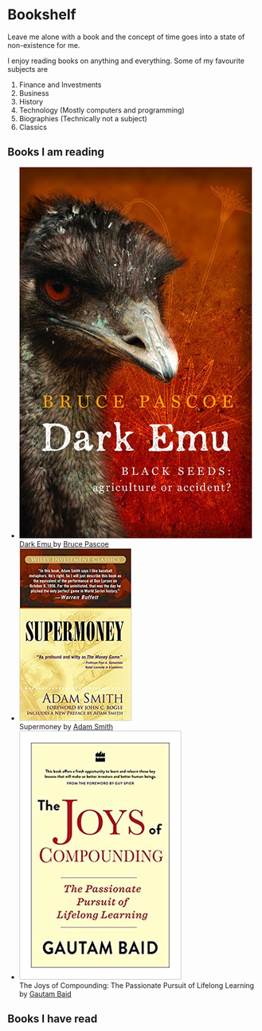 ---
---

# Bookshelf

Leave me alone with a book and the concept of time goes into a state of non-existence for me.

I enjoy reading books on anything and everything. Some of my favourite subjects are

1. Finance and Investments
2. Business
3. History
4. Technology (Mostly computers and programming)
5. Biographies (Technically not a subject)
6. Classics

## Books I am reading

<div class="book-list">

- ![](covers/dark-emu.jpg) <div>[Dark Emu ](/books/dark-emu) by [Bruce Pascoe](https://www.goodreads.com/author/show/809165.Bruce_Pascoe)</div>
- ![](covers/supermoney.jpg)<div>Supermoney by [Adam Smith](https://www.goodreads.com/author/show/5761714.George_Goodman)</div>
- ![](covers/joys-of-compounding.jpg) <div>The Joys of Compounding: The Passionate Pursuit of Lifelong Learning by [Gautam Baid](https://www.goodreads.com/author/show/18960770.Gautam_Baid)</div>

</div>

## Books I have read
